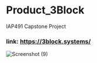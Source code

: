 # Product_3Block
IAP491 Capstone Project

### link: https://3block.systems/

![Screenshot (9)](https://user-images.githubusercontent.com/57885184/164914949-05a01d2d-378d-4a72-8ff8-293ad2aeaf54.png)
